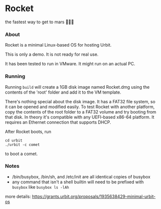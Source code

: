 # Rocket
the fastest way to get to mars 🚀🚀🚀

### About
Rocket is a minimal Linux-based OS for hosting Urbit.

This is only a demo. It is not ready for real use.

It has been tested to run in VMware. It might run on an actual PC.

### Running
Running `build` will create a 1GB disk image named Rocket.dmg using the contents of the 'root' folder and add it to the VM template.

There's nothing special about the disk image. It has a FAT32 file system, so it can be opened and modified easily. To test Rocket with another platform, copy the contents of the root folder to a FAT32 volume and try booting from that disk. In theory it's compatible with any UEFI-based x86-64 platform. It requires an Ethernet connection that supports DHCP.

After Rocket boots, run
```
cd urbit
./urbit -c comet
```
to boot a comet.

### Notes
- /bin/busybox, /bin/sh, and /etc/init are all identical copies of busybox
- any command that isn't a shell builtin will need to be prefixed with `busybox` like `busybox ls -lAh`

more details: https://grants.urbit.org/proposals/1935638429-minimal-urbit-os
